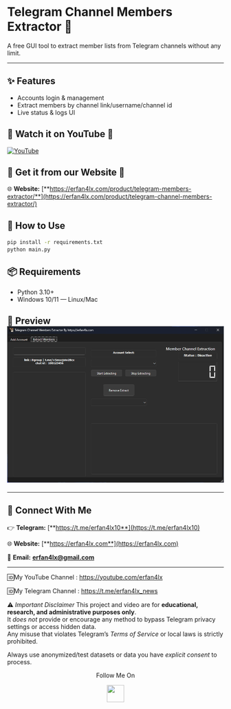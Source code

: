 # Telegram Channel Members Extractor 🧠
A free GUI tool to extract member lists from Telegram channels without any limit.

---

## ✨ Features
- Accounts login & management
- Extract members by channel link/username/channel id
- Live status & logs UI

## 🚀 Watch it on YouTube 🚀
[![YouTube](https://img.shields.io/badge/Watch%20on-YouTube-red?logo=youtube&logoColor=white)](https://www.youtube.com/erfan4lx)

## 🚀 Get it from our Website 🚀
🌐 **Website:** [**https://erfan4lx.com/product/telegram-members-extractor/**](https://erfan4lx.com/product/telegram-channel-members-extractor/) 


## 🚀 How to Use
```bash
pip install -r requirements.txt
python main.py
```

## 📦 Requirements
- Python 3.10+
- Windows 10/11 — Linux/Mac

## 📸 Preview ![App Screenshot](screenshot.png)

---

## 💬 **Connect With Me**

👉 **Telegram:** [**https://t.me/erfan4lx10**](https://t.me/erfan4lx10)

🌐 **Website:** [**https://erfan4lx.com**](https://erfan4lx.com) 

📧 **Email:** [**erfan4lx@gmail.com**](mailto:erfan4lx@gmail.com)

---

🆔My YouTube Channel : https://youtube.com/erfan4lx

🆔My Telegram Channel : https://t.me/erfan4lx_news

⚠️ *Important Disclaimer*
This project and video are for **educational, research, and administrative purposes only**.  
It *does not* provide or encourage any method to bypass Telegram privacy settings or access hidden data.  
Any misuse that violates Telegram’s *Terms of Service* or local laws is strictly prohibited.  

Always use anonymized/test datasets or data you have *explicit consent* to process.

<p align="center">
  Follow Me On
</p>
<p align="center">
  <a href="https://www.youtube.com/c/erfan4lx?sub_confirmation=1">
    <img src="https://www.iconsdb.com/icons/preview/black/youtube-4-xxl.png" width="40" height="40">
  </a>
</p>

